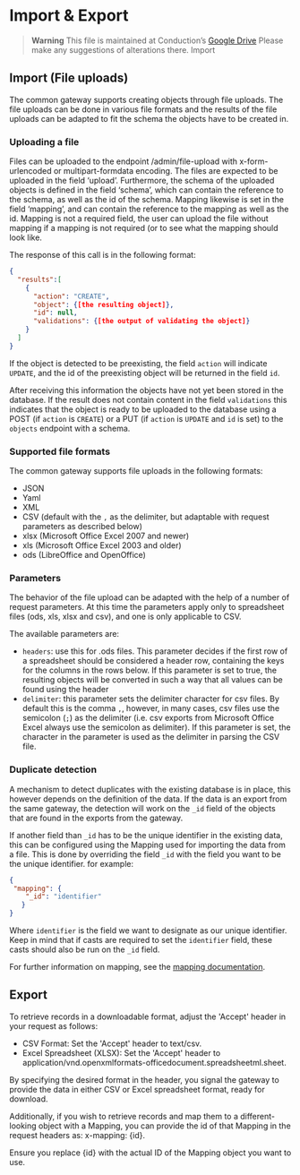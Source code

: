 # Import & Export


> **Warning**
> This file is maintained at Conduction’s [Google Drive](https://docs.google.com/document/d/1DNqCl6AXXrVXWzpaF3r55s56NVM0hOoHE2AL8EcyT5g/edit) Please make any suggestions of alterations there.
Import
## Import (File uploads)

The common gateway supports creating objects through file uploads. The file uploads can be done in various file formats and the results of the file uploads can be adapted to fit the schema the objects have to be created in.

### Uploading a file
Files can be uploaded to the endpoint /admin/file-upload with x-form-urlencoded or multipart-formdata encoding. The files are expected to be uploaded in the field ‘upload’. Furthermore, the schema of the uploaded objects is defined in the field ‘schema’, which can contain the reference to the schema, as well as the id of the schema. Mapping likewise is set in the field ‘mapping’, and can contain the reference to the mapping as well as the id. Mapping is not a required field, the user can upload the file without mapping if a mapping is not required (or to see what the mapping should look like.

The response of this call is in the following format:
```json
{
  "results":[
    {
      "action": "CREATE",
      "object": {[the resulting object]},
      "id": null,
      "validations": {[the output of validating the object]}
    }
  ]
}
``` 
If the object is detected to be preexisting, the field `action` will indicate `UPDATE`, and the id of the preexisting object will be returned in the field `id`.

After receiving this information the objects have not yet been stored in the database. If the result does not contain content in the field `validations` this indicates that the object is ready to be uploaded to the database using a POST (if `action` is `CREATE`) or a PUT (if `action` is `UPDATE` and `id` is set) to the `objects` endpoint with a schema.

### Supported file formats
The common gateway supports file uploads in the following formats:
- JSON
- Yaml
- XML
- CSV (default with the `,` as the delimiter, but adaptable with request parameters as described below)
- xlsx (Microsoft Office Excel 2007 and newer)
- xls (Microsoft Office Excel 2003 and older)
- ods (LibreOffice and OpenOffice)

### Parameters
The behavior of the file upload can be adapted with the help of a number of request parameters.
At this time the parameters apply only to spreadsheet files (ods, xls, xlsx and csv), and one is only applicable to CSV.

The available parameters are:

- `headers`: use this for .ods files. This parameter decides if the first row of a spreadsheet should be considered a header row, containing the keys for the columns in the rows below. If this parameter is set to true, the resulting objects will be converted in such a way that all values can be found using the header
- `delimiter`: this parameter sets the delimiter character for csv files. By default this is the comma `,`, however, in many cases, csv files use the semicolon (`;`) as the delimiter (i.e. csv exports from Microsoft Office Excel always use the semicolon as delimiter). If this parameter is set, the character in the parameter is used as the delimiter in parsing the CSV file.

### Duplicate detection
A mechanism to detect duplicates with the existing database is in place, this however depends on the definition of the data. If the data is an export from the same gateway, the detection will work on the `_id` field of the objects that are found in the exports from the gateway.

If another field than `_id` has to be the unique identifier in the existing data, this can be configured using the Mapping used for importing the data from a file. This is done by overriding the field `_id` with the field you want to be the unique identifier. for example:

```json
{
 "mapping": {
    "_id": "identifier"
   }
}
```
Where `identifier` is the field we want to designate as our unique identifier. Keep in mind that if casts are required to set the `identifier` field, these casts should also be run on the `_id` field.

For further information on mapping, see the [mapping documentation](/docs/features/Mappings.md).

## Export
To retrieve records in a downloadable format, adjust the 'Accept' header in your request as follows:
- CSV Format: Set the 'Accept' header to text/csv.
- Excel Spreadsheet (XLSX): Set the 'Accept' header to application/vnd.openxmlformats-officedocument.spreadsheetml.sheet.

By specifying the desired format in the header, you signal the gateway to provide the data in either CSV or Excel spreadsheet format, ready for download.


Additionally, if you wish to retrieve records and map them to a different-looking object with a Mapping, you can provide the id of that Mapping in the request headers as: x-mapping: {id}.

Ensure you replace {id} with the actual ID of the Mapping object you want to use.